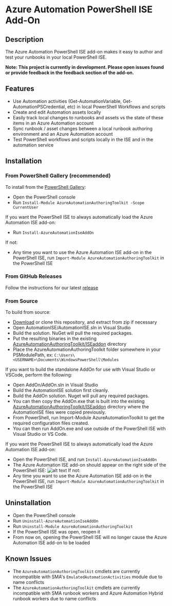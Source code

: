 
# Azure Automation PowerShell ISE Add-On

## Description

The Azure Automation PowerShell ISE add-on makes it easy to author and test your runbooks in your local PowerShell ISE.

**Note: This project is currently in development. Please open issues found or provide feedback in the feedback section of the add-on.**

## Features
* Use Automation activities (Get-AutomationVariable, Get-AutomationPSCredential, etc) in local PowerShell Workflows and scripts
* Create and edit Automation assets locally
* Easily track local changes to runbooks and assets vs the state of these items in an Azure Automation account
* Sync runbook / asset changes between a local runbook authoring environment and an Azure Automation account
* Test PowerShell workflows and scripts locally in the ISE and in the automation service


## Installation

### From PowerShell Gallery (recommended)
To install from the [PowerShell Gallery](https://www.powershellgallery.com/packages/AzureAutomationAuthoringToolkit/):
* Open the PowerShell console
* Run `Install-Module AzureAutomationAuthoringToolkit -Scope CurrentUser`

If you want the PowerShell ISE to always automatically load the Azure Automation ISE add-on:
* Run `Install-AzureAutomationIseAddOn`

If not:
* Any time you want to use the Azure Automation ISE add-on in the PowerShell ISE, run `Import-Module AzureAutomationAuthoringToolkit` in the PowerShell ISE

### From GitHub Releases
Follow the instructions for our latest [release](https://github.com/azureautomation/azure-automation-ise-addon/releases)

### From Source
To build from source:
* [Download](https://github.com/azureautomation/azure-automation-ise-addon/archive/master.zip) or clone this repository, and extract from zip if necessary
* Open AutomationISE/AutomationISE.sln in Visual Studio
* Build the solution. NuGet will pull the required packages.
* Put the resulting binaries in the existing [AzureAutomationAuthoringToolkit/ISEaddon](https://github.com/azureautomation/azure-automation-ise-addon/tree/master/AzureAutomationAuthoringToolkit/ISEaddon) directory 
* Place the AzureAutomationAuthoringToolkit folder somewhere in your PSModulePath, ex: `C:\Users\<USERNAME>\Documents\WindowsPowerShell\Modules`

If you want to build the standalone AddOn for use with Visual Studio or VSCode, perform the following:
* Open AddOn/AddOn.sln in Visual Studio
* Build the AutomationISE solution first cleanly.
* Build the AddOn solution. Nuget will pull any required packages.
* You can then copy the AddOn.exe that is built into the existing [AzureAutomationAuthoringToolkit/ISEaddon](https://github.com/azureautomation/azure-automation-ise-addon/tree/master/AzureAutomationAuthoringToolkit/ISEaddon) directory where the AutomationISE files were copied previously. 
* From PowerShell, run Import-Module AzureAutomationToolkit to get the required configuration files created.
* You can then run AddOn.exe and use outside of the PowerShell ISE with Visual Studio or VS Code.

If you want the PowerShell ISE to always automatically load the Azure Automation ISE add-on:
* Open the PowerShell ISE, and run `Install-AzureAutomationIseAddOn`
* The Azure Automation ISE add-on should appear on the right side of the PowerShell ISE:
![alt text](https://github.com/azureautomation/azure-automation-ise-addon/blob/master/Screenshots/Automation-Add-On.png " Azure Automation Add-On")
If not:
* Any time you want to use the Azure Automation ISE add-on in the PowerShell ISE, run `Import-Module AzureAutomationAuthoringToolkit` in the PowerShell ISE


## Uninstallation

* Open the PowerShell console
* Run `Uninstall-AzureAutomationIseAddOn`
* Run `Uninstall-Module AzureAutomationAuthoringToolkit`
* If the PowerShell ISE was open, reopen it
* From now on, opening the PowerShell ISE will no longer cause the Azure Automation ISE add-on to be loaded

## Known Issues
* The `AzureAutomationAuthoringToolkit` cmdlets are currently incompatible with SMA's `EmulatedAutomationActivities` module due to name conflicts
* The `AzureAutomationAuthoringToolkit` cmdlets are currently incompatible with SMA runbook workers and Azure Automation Hybrid runbook workers due to name conflicts

